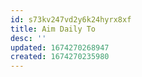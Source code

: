 ```yaml
---
id: s73kv247vd2y6k24hyrx8xf
title: Aim Daily To
desc: ''
updated: 1674270268947
created: 1674270235980
---
```

  